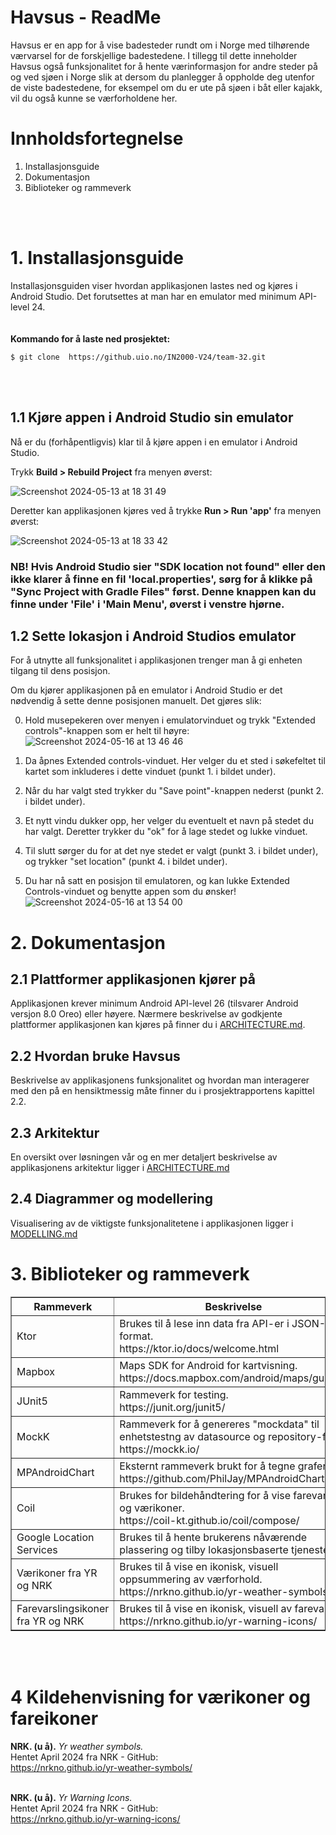 # Havsus - ReadMe
Havsus er en app for å vise badesteder rundt om i Norge med tilhørende værvarsel for de forskjellige badestedene. I tillegg til dette inneholder Havsus også funksjonalitet for å hente værinformasjon for andre steder på og ved sjøen i Norge slik at dersom du planlegger å oppholde deg utenfor de viste badestedene, for eksempel om du er ute på sjøen i båt eller kajakk, vil du også kunne se værforholdene her.

# Innholdsfortegnelse
1. Installasjonsguide
2. Dokumentasjon
3. Biblioteker og rammeverk

<br>
<br>

# 1. Installasjonsguide

Installasjonsguiden viser hvordan applikasjonen lastes ned og kjøres i Android Studio. Det forutsettes at man har en emulator med minimum API-level 24.
<br>
<br>
<br>
<b>Kommando for å laste ned prosjektet:</b>


```console
$ git clone  https://github.uio.no/IN2000-V24/team-32.git
```

<br>
<br>


## 1.1 Kjøre appen i Android Studio sin emulator
Nå er du (forhåpentligvis) klar til å kjøre appen i en emulator i Android Studio.

Trykk <b>Build > Rebuild Project</b> fra menyen øverst:

![Screenshot 2024-05-13 at 18 31 49](https://media.github.uio.no/user/9349/files/6a04ebea-e3ca-4e8a-800b-a0c79989daf5)


Deretter kan applikasjonen kjøres ved å trykke <b>Run > Run 'app'</b> fra menyen øverst:

![Screenshot 2024-05-13 at 18 33 42](https://media.github.uio.no/user/9349/files/66a36a57-45c9-48cd-a2c8-7db733a1cc87)

### NB! Hvis Android Studio sier "SDK location not found" eller den ikke klarer å finne en fil 'local.properties', sørg for å klikke på "Sync Project with Gradle Files" først. Denne knappen kan du finne under 'File' i 'Main Menu', øverst i venstre hjørne.

## 1.2 Sette lokasjon i Android Studios emulator
For å utnytte all funksjonalitet i applikasjonen trenger man å gi enheten tilgang til dens posisjon. 

Om du kjører applikasjonen på en emulator i Android Studio er det nødvendig å sette denne posisjonen manuelt. Det gjøres slik:

0. Hold musepekeren over menyen i emulatorvinduet og trykk "Extended controls"-knappen som er helt til høyre:
![Screenshot 2024-05-16 at 13 46 46](https://media.github.uio.no/user/9349/files/8eabc8c1-075e-4643-aacd-b60451597f58)

1. Da åpnes Extended controls-vinduet. Her velger du et sted i søkefeltet til kartet som inkluderes i dette vinduet (punkt 1. i bildet under).

2. Når du har valgt sted trykker du "Save point"-knappen nederst (punkt 2. i bildet under).

3. Et nytt vindu dukker opp, her velger du eventuelt et navn på stedet du har valgt. Deretter trykker du "ok" for å lage stedet og lukke vinduet.

4. Til slutt sørger du for at det nye stedet er valgt (punkt 3. i bildet under), og trykker "set location" (punkt 4. i bildet under).

6. Du har nå satt en posisjon til emulatoren, og kan lukke Extended Controls-vinduet og benytte appen som du ønsker!
![Screenshot 2024-05-16 at 13 54 00](https://media.github.uio.no/user/9349/files/1d7f26aa-34ae-4240-a1da-6c5dc63ade64)



# 2. Dokumentasjon

## 2.1 Plattformer applikasjonen kjører på
Applikasjonen krever minimum Android API-level 26 (tilsvarer Android versjon 8.0 Oreo) eller høyere. Nærmere beskrivelse av godkjente plattformer applikasjonen kan kjøres på finner du i [ARCHITECTURE.md](ARCHITECTURE.md).

## 2.2 Hvordan bruke Havsus
Beskrivelse av applikasjonens funksjonalitet og hvordan man interagerer med den på en hensiktmessig måte finner du i prosjektrapportens kapittel 2.2.

## 2.3 Arkitektur
En oversikt over løsningen vår og en mer detaljert beskrivelse av applikasjonens arkitektur ligger i [ARCHITECTURE.md](ARCHITECTURE.md)

## 2.4 Diagrammer og modellering
Visualisering av de viktigste funksjonalitetene i applikasjonen ligger i [MODELLING.md](MODELLING.md)

# 3. Biblioteker og rammeverk
<table border="1">
    <tr>
        <th>Rammeverk</th>
        <th>Beskrivelse</th>
    </tr>
    <tr>
        <td>Ktor</td>
        <td>Brukes til å lese inn data fra API-er i JSON-format.<br>https://ktor.io/docs/welcome.html</td>
    </tr>
    <tr>
        <td>Mapbox</td>
        <td>Maps SDK for Android for kartvisning.<br>https://docs.mapbox.com/android/maps/guides/</td>
    </tr>
    <tr>
        <td>JUnit5</td>
        <td>Rammeverk for testing.<br>https://junit.org/junit5/</td>
    </tr>
    <tr>
        <td>MockK</td>
        <td>Rammeverk for å genereres "mockdata" til enhetstestng av datasource og repository-filer.<br>https://mockk.io/</td>
    </tr>
    <tr>
        <td>MPAndroidChart</td>
        <td>Eksternt rammeverk brukt for å tegne grafer.<br>https://github.com/PhilJay/MPAndroidChart</td>
    </tr>
    <tr>
        <td>Coil</td>
        <td>Brukes for bildehåndtering for å vise farevarsler og værikoner.<br>https://coil-kt.github.io/coil/compose/</td>
    </tr>
    <tr>
        <td>Google Location Services</td>
        <td>Brukes til å hente brukerens nåværende plassering og tilby lokasjonsbaserte tjenester.</td>
    </tr>
    <tr>
        <td>Værikoner fra YR og NRK</td>
        <td>Brukes til å vise en ikonisk, visuell oppsummering av værforhold.<br>https://nrkno.github.io/yr-weather-symbols/<br></td>
    </tr>
    <tr>
        <td>Farevarslingsikoner fra YR og NRK</td>
        <td>Brukes til å vise en ikonisk, visuell av farevarsel.<br>https://nrkno.github.io/yr-warning-icons/</td>
    </tr>
</table>


<br>
<br>


# 4 Kildehenvisning for værikoner og fareikoner


<b>NRK. (u å).</b> <i>Yr weather symbols.</i><br>
     Hentet April 2024 fra NRK - GitHub:<br>
     https://nrkno.github.io/yr-weather-symbols/<br><br>
    
<b>NRK. (u å).</b> <i>Yr Warning Icons.</i><br>
     Hentet April 2024 fra NRK - GitHub:<br>
     https://nrkno.github.io/yr-warning-icons/<br><br>
